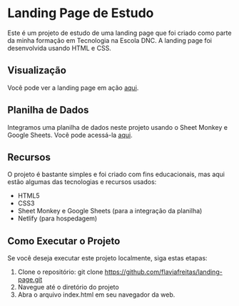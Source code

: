 # Landing Page de Estudo

Este é um projeto de estudo de uma landing page que foi criado como parte da minha formação em Tecnologia na Escola DNC. A landing page foi desenvolvida usando HTML e CSS.

## Visualização

Você pode ver a landing page em ação [aqui](https://estudo-landing-page.netlify.app/).

## Planilha de Dados

Integramos uma planilha de dados neste projeto usando o Sheet Monkey e Google Sheets. Você pode acessá-la [aqui](https://docs.google.com/spreadsheets/d/1dSJGHZCZhugucNSyGBVvpGjIlDV2CNHOw66knM3Newo/edit?usp=sharing).

## Recursos

O projeto é bastante simples e foi criado com fins educacionais, mas aqui estão algumas das tecnologias e recursos usados:

- HTML5
- CSS3
- Sheet Monkey e Google Sheets (para a integração da planilha)
- Netlify (para hospedagem)

## Como Executar o Projeto

Se você deseja executar este projeto localmente, siga estas etapas:

1. Clone o repositório:
   git clone https://github.com/flaviafreitas/landing-page.git
2. Navegue até o diretório do projeto
3. Abra o arquivo index.html em seu navegador da web.
